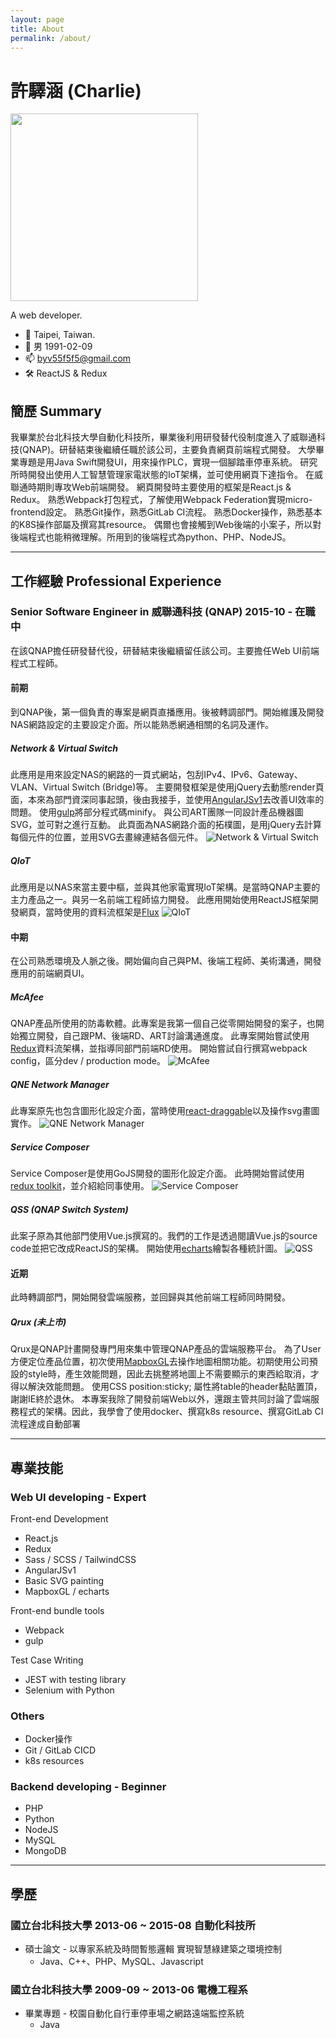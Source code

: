 ```yaml
---
layout: page
title: About
permalink: /about/
---
```


# 許驛涵 (Charlie)
<img src="https://upload.cc/i1/2022/08/27/GVQhNE.png" width="300px">

A web developer.
- 📍 Taipei, Taiwan.
- 👦 男 1991-02-09
- 📫 byv55f5f5@gmail.com
- 🛠 ReactJS & Redux

## 簡歷 Summary
我畢業於台北科技大學自動化科技所，畢業後利用研發替代役制度進入了威聯通科技(QNAP)。研替結束後繼續任職於該公司，主要負責網頁前端程式開發。
大學畢業專題是用Java Swift開發UI，用來操作PLC，實現一個腳踏車停車系統。
研究所時開發出使用人工智慧管理家電狀態的IoT架構，並可使用網頁下達指令。
在威聯通時期則專攻Web前端開發。
網頁開發時主要使用的框架是React.js & Redux。
熟悉Webpack打包程式，了解使用Webpack Federation實現micro-frontend設定。
熟悉Git操作，熟悉GitLab CI流程。
熟悉Docker操作，熟悉基本的K8S操作部屬及撰寫其resource。
偶爾也會接觸到Web後端的小案子，所以對後端程式也能稍微理解。所用到的後端程式為python、PHP、NodeJS。

* * *

## 工作經驗 Professional Experience
### Senior Software Engineer in 威聯通科技 (QNAP) 2015-10 - 在職中
在該QNAP擔任研發替代役，研替結束後繼續留任該公司。主要擔任Web UI前端程式工程師。

#### 前期
到QNAP後，第一個負責的專案是網頁直播應用。後被轉調部門。開始維護及開發NAS網路設定的主要設定介面。所以能熟悉網通相關的名詞及運作。

##### Network & Virtual Switch
此應用是用來設定NAS的網路的一頁式網站，包刮IPv4、IPv6、Gateway、VLAN、Virtual Switch (Bridge)等。
主要開發框架是使用jQuery去動態render頁面，本來為部門資深同事起頭，後由我接手，並使用[AngularJSv1](https://angularjs.org/)去改善UI效率的問題。
使用[gulp](https://gulpjs.com/)將部分程式碼minify。
與公司ART團隊一同設計產品機器圖SVG，並可對之進行互動。
此頁面為NAS網路介面的拓樸圖，是用jQuery去計算每個元件的位置，並用SVG去畫線連結各個元件。
![Network & Virtual Switch](https://upload.cc/i1/2022/08/27/lcVC4X.png)

##### QIoT
此應用是以NAS來當主要中樞，並與其他家電實現IoT架構。是當時QNAP主要的主力產品之一。與另一名前端工程師協力開發。
此應用開始使用ReactJS框架開發網頁，當時使用的資料流框架是[Flux](https://facebook.github.io/flux/)
![QIoT](https://upload.cc/i1/2022/08/30/1URWSC.jpg)

#### 中期
在公司熟悉環境及人脈之後。開始偏向自己與PM、後端工程師、美術溝通，開發應用的前端網頁UI。

##### McAfee
QNAP產品所使用的防毒軟體。此專案是我第一個自己從零開始開發的案子，也開始獨立開發，自己跟PM、後端RD、ART討論溝通進度。
此專案開始嘗試使用[Redux](https://redux.js.org/)資料流架構，並指導同部門前端RD使用。
開始嘗試自行撰寫webpack config，區分dev / production mode。
![McAfee](https://upload.cc/i1/2022/08/30/HPpqB0.png)

##### QNE Network Manager
此專案原先也包含圖形化設定介面，當時使用[react-draggable](https://github.com/react-grid-layout/react-draggable)以及操作svg畫圖實作。
![QNE Network Manager](https://upload.cc/i1/2022/08/30/lV7rX8.png)

##### Service Composer
Service Composer是使用GoJS開發的圖形化設定介面。
此時開始嘗試使用[redux toolkit](https://redux-toolkit.js.org/)，並介紹給同事使用。
![Service Composer](https://upload.cc/i1/2022/08/30/L8yzoq.png)

##### QSS (QNAP Switch System)
此案子原為其他部門使用Vue.js撰寫的。我們的工作是透過閱讀Vue.js的source code並把它改成ReactJS的架構。
開始使用[echarts](https://echarts.apache.org/zh/index.html)繪製各種統計圖。
![QSS](https://upload.cc/i1/2022/08/30/SzM0D6.png)

#### 近期
此時轉調部門，開始開發雲端服務，並回歸與其他前端工程師同時開發。

##### Qrux (未上市)
Qrux是QNAP計畫開發專門用來集中管理QNAP產品的雲端服務平台。
為了User方便定位產品位置，初次使用[MapboxGL](https://docs.mapbox.com/mapbox-gl-js/guides/)去操作地圖相關功能。初期使用公司預設的style時，產生效能問題，因此去挑整將地圖上不需要顯示的東西給取消，才得以解決效能問題。
使用CSS position:sticky; 屬性將table的header黏貼置頂，謝謝IE終於退休。
本專案我除了開發前端Web以外，還跟主管共同討論了雲端服務程式的架構。因此，我學會了使用docker、撰寫k8s resource、撰寫GitLab CI流程達成自動部署

* * *
## 專業技能
### Web UI developing - Expert
Front-end Development
- React.js
- Redux
- Sass / SCSS / TailwindCSS
- AngularJSv1
- Basic SVG painting
- MapboxGL / echarts

Front-end bundle tools
- Webpack
- gulp

Test Case Writing
- JEST with testing library
- Selenium with Python

### Others
- Docker操作
- Git / GitLab CICD
- k8s resources

### Backend developing - Beginner
- PHP
- Python
- NodeJS
- MySQL
- MongoDB

* * *

## 學歷
### 國立台北科技大學 2013-06 ~ 2015-08 自動化科技所
- 碩士論文 - 以專家系統及時間暫態邏輯 實現智慧綠建築之環境控制
  - Java、C++、PHP、MySQL、Javascript

### 國立台北科技大學 2009-09 ~ 2013-06 電機工程系
- 畢業專題 - 校園自動化自行車停車場之網路遠端監控系統
  - Java
